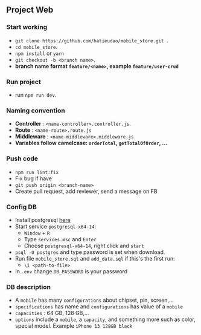 ## Project Web

### Start working
+ `git clone https://github.com/hatieudao/mobile_store.git `.
+ `cd mobile_store`.
+ `npm install` or `yarn`
+ `git checkout -b <branch name>`.
+ **branch name format `feature/<name>`, example `feature/user-crud`**

### Run project
+ run `npm run dev`.

### Naming convention
+ **Controller** : `<name-controller>.controller.js`.
+ **Route** : `<name-route>.route.js`
+ **Middleware** : `<name-middleware>.middleware.js`
+ **Variables follow camelcase: `orderTotal`, `getTotalOfOrder`, ...**
### Push code
+ `npm run lint:fix`
+ Fix bug if have
+ `git push origin <branch-name>`
+ Create pull request, add reviewer, send a message on FB
### Config DB
+ Install postgresql [here](https://www.postgresql.org/download/)
+ Start service `postgresql-x64-14`:
  + `Window` + `R`
  + Type `services.msc` and `Enter`
  + Choose `postgresql-x64-14`, right click and `start`
+ `psql -U postgres` and type password is set when download.
+ Run file `mobile_store.sql` and `add_data.sql` if this's the first run:
  + `\i <path-to-file>`
+ In `.env` change `DB_PASSWORD` is your password
  
### DB description
+ A `mobile` has many `configurations` about chipset, pin, screen,...
+ `specifications` has name and `configurations` has value of a `mobile`
+ `capacities` : 64 GB, 128 GB,...
+ `options` include a `mobile`, a `capacity`, and something more such as color, special model. Example `iPhone 13 128GB black`
